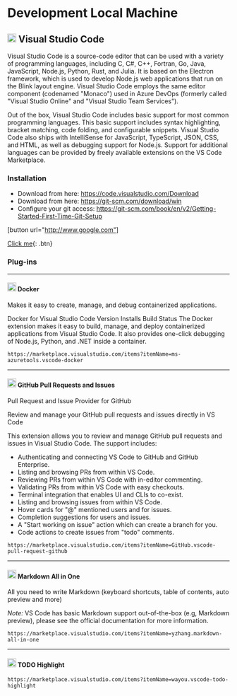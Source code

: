 # Development Local Machine

## <img src="https://code.visualstudio.com/assets/images/code-stable.png" width="20"/> Visual Studio Code
Visual Studio Code is a source-code editor that can be used with a variety of programming languages, including C, C#, C++, Fortran, Go, Java, JavaScript, Node.js, Python, Rust, and Julia. It is based on the Electron framework, which is used to develop Node.js web applications that run on the Blink layout engine. Visual Studio Code employs the same editor component (codenamed "Monaco") used in Azure DevOps (formerly called "Visual Studio Online" and "Visual Studio Team Services").

Out of the box, Visual Studio Code includes basic support for most common programming languages. This basic support includes syntax highlighting, bracket matching, code folding, and configurable snippets. Visual Studio Code also ships with IntelliSense for JavaScript, TypeScript, JSON, CSS, and HTML, as well as debugging support for Node.js. Support for additional languages can be provided by freely available extensions on the VS Code Marketplace.
### Installation
- Download from here: https://code.visualstudio.com/Download
- Download from here: https://git-scm.com/download/win
- Configure your git access: https://git-scm.com/book/en/v2/Getting-Started-First-Time-Git-Setup

[button url="http://www.google.com"]

[Click me](http://www.google.com){: .btn}

### Plug-ins

---
#### <img src="https://ms-azuretools.gallerycdn.vsassets.io/extensions/ms-azuretools/vscode-docker/1.28.0/1699886233608/Microsoft.VisualStudio.Services.Icons.Default" width="20"/> **Docker**

Makes it easy to create, manage, and debug containerized applications.

Docker for Visual Studio Code Version Installs Build Status
The Docker extension makes it easy to build, manage, and deploy containerized applications from Visual Studio Code. It also provides one-click debugging of Node.js, Python, and .NET inside a container.
```
https://marketplace.visualstudio.com/items?itemName=ms-azuretools.vscode-docker
```

---
#### <img src="https://github.gallerycdn.vsassets.io/extensions/github/vscode-pull-request-github/0.79.2023122012/1703074879007/Microsoft.VisualStudio.Services.Icons.Default" width="20"/> **GitHub Pull Requests and Issues**
Pull Request and Issue Provider for GitHub

Review and manage your GitHub pull requests and issues directly in VS Code

This extension allows you to review and manage GitHub pull requests and issues in Visual Studio Code. The support includes:

- Authenticating and connecting VS Code to GitHub and GitHub Enterprise.
- Listing and browsing PRs from within VS Code.
- Reviewing PRs from within VS Code with in-editor commenting.
- Validating PRs from within VS Code with easy checkouts.
- Terminal integration that enables UI and CLIs to co-exist.
- Listing and browsing issues from within VS Code.
- Hover cards for "@" mentioned users and for issues.
- Completion suggestions for users and issues.
- A "Start working on issue" action which can create a branch for you.
- Code actions to create issues from "todo" comments.
```
https://marketplace.visualstudio.com/items?itemName=GitHub.vscode-pull-request-github
```
---
#### <img src="https://yzhang.gallerycdn.vsassets.io/extensions/yzhang/markdown-all-in-one/3.5.1/1679819344347/Microsoft.VisualStudio.Services.Icons.Default" width="20"/> **Markdown All in One**
All you need to write Markdown (keyboard shortcuts, table of contents, auto preview and more)

*Note:* VS Code has basic Markdown support out-of-the-box (e.g, Markdown preview), please see the official documentation for more information.
```
https://marketplace.visualstudio.com/items?itemName=yzhang.markdown-all-in-one
```

---
#### <img src="https://wayou.gallerycdn.vsassets.io/extensions/wayou/vscode-todo-highlight/1.0.5/1635478170130/Microsoft.VisualStudio.Services.Icons.Default" width="20"/> **TODO Highlight**
```
https://marketplace.visualstudio.com/items?itemName=wayou.vscode-todo-highlight
```


